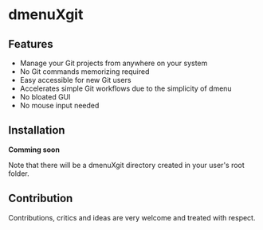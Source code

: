 # dmenuXgit
## Features

- Manage your Git projects from anywhere on your system
- No Git commands memorizing required 
- Easy accessible for new Git users
- Accelerates simple Git workflows due to the simplicity of dmenu
- No bloated GUI
- No mouse input needed


## Installation

**Comming soon**

Note that there will be a dmenuXgit directory created in your user's root folder.

## Contribution
Contributions, critics and ideas are very welcome and treated with respect. 
